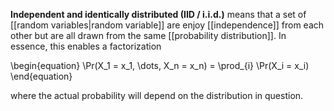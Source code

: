 **Independent and identically distributed (IID / i.i.d.)** means that a set of [[random variables|random variable]] are enjoy [[independence]] from each other but are all drawn from the same [[probability distribution]]. In essence, this enables a factorization

\begin{equation}
\Pr(X_1 = x_1, \dots, X_n = x_n) = \prod_{i} \Pr(X_i = x_i)
\end{equation}

where the actual probability will depend on the distribution in question.